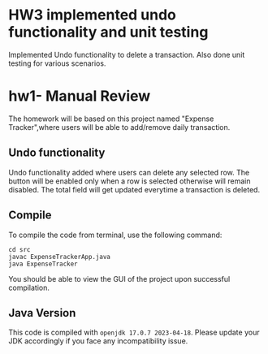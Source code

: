 # HW3 implemented undo functionality and unit testing

Implemented Undo functionality to delete a transaction.
Also done unit testing for various scenarios.


# hw1- Manual Review

The homework will be based on this project named "Expense Tracker",where users will be able to add/remove daily transaction. 

## Undo functionality
Undo functionality added where users can delete any selected row.
The button will be enabled only when a row is selected otherwise will remain disabled.
The total field will get updated everytime a transaction is deleted.

## Compile

To compile the code from terminal, use the following command:
```
cd src
javac ExpenseTrackerApp.java
java ExpenseTracker
```

You should be able to view the GUI of the project upon successful compilation. 

## Java Version
This code is compiled with ```openjdk 17.0.7 2023-04-18```. Please update your JDK accordingly if you face any incompatibility issue.
